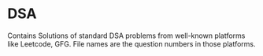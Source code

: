 # DSA
Contains Solutions of standard DSA problems from well-known platforms like Leetcode, GFG.
File names are the question numbers in those platforms.
